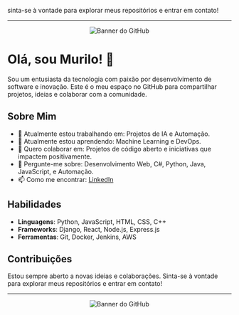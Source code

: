 sinta-se à vontade para explorar meus repositórios e entrar em contato!

---

<p align="center"><img src="https://raw.githubusercontent.com/muryz00/muryz00/main/github_banner.png" alt="Banner do GitHub"></p>

# Olá, sou Murilo! 👋

Sou um entusiasta da tecnologia com paixão por desenvolvimento de software e inovação. Este é o meu espaço no GitHub para compartilhar projetos, ideias e colaborar com a comunidade.

## Sobre Mim

- 🔭 Atualmente estou trabalhando em: Projetos de IA e Automação.
- 🌱 Atualmente estou aprendendo: Machine Learning e DevOps.
- 👯 Quero colaborar em: Projetos de código aberto e iniciativas que impactem positivamente.
- 💬 Pergunte-me sobre: Desenvolvimento Web, C#, Python, Java, JavaScript, e Automação.
- 📫 Como me encontrar: [LinkedIn](https://www.linkedin.com/in/murilo-camelo-devloper/)

## Habilidades

- **Linguagens**: Python, JavaScript, HTML, CSS, C++
- **Frameworks**: Django, React, Node.js, Express.js
- **Ferramentas**: Git, Docker, Jenkins, AWS

## Contribuições

Estou sempre aberto a novas ideias e colaborações. Sinta-se à vontade para explorar meus repositórios e entrar em contato!

---

<p align="center"><img src="https://raw.githubusercontent.com/muryz00/muryz00/main/github_banner.png" alt="Banner do GitHub"></p>
